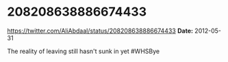 # 208208638886674433
https://twitter.com/AliAbdaal/status/208208638886674433
**Date:** 2012-05-31

The reality of leaving still hasn't sunk in yet #WHSBye
